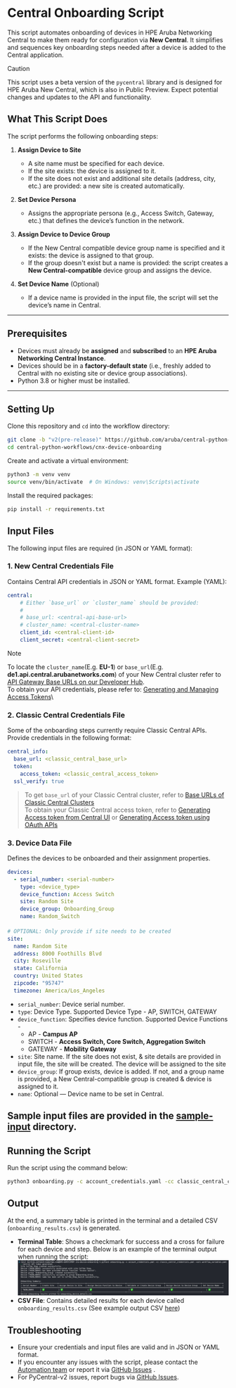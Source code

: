# Central Onboarding Script

This script automates onboarding of devices in HPE Aruba Networking Central to make them ready for configuration via **New Central**. It simplifies and sequences key onboarding steps needed after a device is added to the Central application.

> [!CAUTION]
> This script uses a beta version of the `pycentral` library and is designed for HPE Aruba New Central, which is also in Public Preview. Expect potential changes and updates to the API and functionality.

## What This Script Does

The script performs the following onboarding steps:

1. **Assign Device to Site**
   - A site name must be specified for each device.  
   - If the site exists: the device is assigned to it.  
   - If the site does not exist and additional site details (address, city, etc.) are provided: a new site is created automatically.

2. **Set Device Persona** 
   - Assigns the appropriate persona (e.g., Access Switch, Gateway, etc.) that defines the device’s function in the network.

3. **Assign Device to Device Group** 
   - If the New Central compatible device group name is specified and it exists: the device is assigned to that group.  
   - If the group doesn't exist but a name is provided: the script creates a **New Central-compatible** device group and assigns the device.  

4. **Set Device Name** (Optional)  
   - If a device name is provided in the input file, the script will set the device’s name in Central.

---

## Prerequisites

- Devices must already be **assigned** and **subscribed** to an **HPE Aruba Networking Central Instance**.
- Devices should be in a **factory-default state** (i.e., freshly added to Central with no existing site or device group associations).
- Python 3.8 or higher must be installed.

---

## Setting Up

Clone this repository and `cd` into the workflow directory:
```bash
git clone -b "v2(pre-release)" https://github.com/aruba/central-python-workflows.git
cd central-python-workflows/cnx-device-onboarding
```
   
Create and activate a virtual environment:
```bash
python3 -m venv venv
source venv/bin/activate  # On Windows: venv\Scripts\activate
```

Install the required packages:
```bash
pip install -r requirements.txt
```

## Input Files

The following input files are required (in JSON or YAML format):

### 1. **New Central Credentials File**
Contains Central API credentials in JSON or YAML format.
Example (YAML):
```yaml
central:
    # Either `base_url` or `cluster_name` should be provided:
    # 
    # base_url: <central-api-base-url>
    # cluster_name: <central-cluster-name>
    client_id: <central-client-id>
    client_secret: <central-client-secret>
```
> [!NOTE]
> To locate the `cluster_name`(E.g. **EU-1**) or `base_url`(E.g. **de1.api.central.arubanetworks.com**) of your New Central cluster refer to [API Gateway Base URLs on our Developer Hub](https://developer.arubanetworks.com/new-central/docs/getting-started-with-rest-apis#api-gateway-base-urls).\
> To obtain your API credentials, please refer to: [Generating and Managing Access Tokens](https://developer.arubanetworks.com/new-central/docs/generating-and-managing-access-tokens)\


### 2. **Classic Central Credentials File**
Some of the onboarding steps currently require Classic Central APIs. Provide credentials in the following format:

```yaml
central_info:
  base_url: <classic_central_base_url>
  token:
    access_token: <classic_central_access_token>
  ssl_verify: true
```
> To get `base_url` of your Classic Central cluster, refer to [Base URLs of Classic Central Clusters](https://developer.arubanetworks.com/central/docs/api-oauth-access-token#table-domain-urls-for-api-gateway-access)\
> To obtain your Classic Central access token, refer to [Generating Access token from Central UI](https://developer.arubanetworks.com/central/docs/api-gateway-creating-application-token) or [Generating Access token using OAuth APIs](https://developer.arubanetworks.com/central/docs/api-oauth-access-token)

### 3. **Device Data File**
Defines the devices to be onboarded and their assignment properties.

```yaml
devices:
  - serial_number: <serial-number>
    type: <device_type>
    device_function: Access Switch
    site: Random Site 
    device_group: Onboarding_Group
    name: Random_Switch

# OPTIONAL: Only provide if site needs to be created
site:
  name: Random Site
  address: 8000 Foothills Blvd
  city: Roseville
  state: California
  country: United States
  zipcode: "95747"
  timezone: America/Los_Angeles
```

- `serial_number`: Device serial number.
- `type`: Device Type. Supported Device Type - AP, SWITCH, GATEWAY
- `device_function`: Specifies device function. Supported Device Functions - 
  - AP - **Campus AP**
  - SWITCH - **Access Switch, Core Switch, Aggregation Switch**
  - GATEWAY - **Mobility Gateway**
- `site`: Site name. If the site does not exist, & site details are provided in input file, the site will be created. The device will be assigned to the site
- `device_group`: If group exists, device is added. If not, and a group name is provided, a New Central-compatible group is created & device is assigned to it.
- `name`: Optional — Device name to be set in Central.

Sample input files are provided in the [sample-input](sample-input/) directory.
---

## Running the Script

Run the script using the command below:

```bash
python3 onboarding.py -c account_credentials.yaml -cc classic_central_credentials.yaml -vars workflow_variables.yaml
```
## Output
At the end, a summary table is printed in the terminal and a detailed CSV (`onboarding_results.csv`) is generated. 
- **Terminal Table**: Shows a checkmark for success and a cross for failure for each device and step. Below is an example of the terminal output when running the script:
  ![Sample Terminal Output](sample-output/sample_output.png)
- **CSV File**: Contains detailed results for each device called `onboarding_results.csv` (See example output CSV [here](sample-output/onboarding_results.csv))

## Troubleshooting
- Ensure your credentials and input files are valid and in JSON or YAML format.
- If you encounter any issues with the script, please contact the [Automation team](mailto:aruba-automation@hpe.com) or report it via [GitHub Issues](https://github.com/aruba/central-python-workflows/issues) .
- For PyCentral-v2 issues, report bugs via [GitHub Issues](https://github.com/aruba/pycentral/issues).
